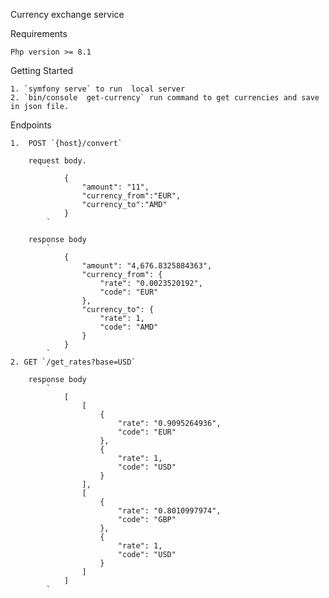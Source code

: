 Currency exchange service

Requirements

    Php version >= 8.1

Getting Started

    1. `symfony serve` to run  local server
    2. `bin/console  get-currency` run command to get currencies and save in json file.

Endpoints

    1.  POST `{host}/convert`

        request body.
            `
                {
                    "amount": "11",
                    "currency_from":"EUR",
                    "currency_to":"AMD"
                }
            `

        response body
            `
                {
                    "amount": "4,676.8325884363",
                    "currency_from": {
                        "rate": "0.0023520192",
                        "code": "EUR"
                    },
                    "currency_to": {
                        "rate": 1,
                        "code": "AMD"
                    }
                }
            `
    2. GET `/get_rates?base=USD`

        response body
            `
                [
                    [
                        {
                            "rate": "0.9095264936",
                            "code": "EUR"
                        },
                        {
                            "rate": 1,
                            "code": "USD"
                        }
                    ],
                    [
                        {
                            "rate": "0.8010997974",
                            "code": "GBP"
                        },
                        {
                            "rate": 1,
                            "code": "USD"
                        }
                    ]
                ]
            `